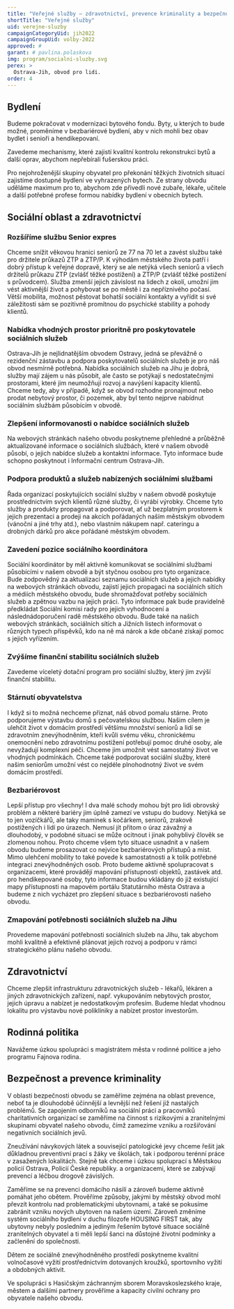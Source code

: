 ```yaml
---
title: "Veřejné služby – zdravotnictví, prevence kriminality a bezpečnost, sociální oblast"
shortTitle: "Veřejné služby"
uid: verejne-sluzby
campaignCategoryUid: jih2022
campaignGroupUid: volby-2022
approved: #
garant: # pavlina.polaskova
img: program/socialni-sluzby.svg
perex: >
  Ostrava-Jih, obvod pro lidi.
order: 4
---
```


## Bydlení

Budeme pokračovat v modernizaci bytového fondu. Byty, u kterých to bude možné, proměníme v bezbariérové bydlení, aby v nich mohli bez obav bydlet i senioři a hendikepovaní.

Zavedeme mechanismy, které zajistí kvalitní kontrolu rekonstrukci bytů a další oprav, abychom nepřebírali fušerskou práci.

Pro nejohroženější skupiny obyvatel pro překonání těžkých životních situací zajistíme dostupné bydlení ve vyhrazených bytech.
Ze strany obvodu uděláme maximum pro to, abychom zde přivedli nové zubaře, lékaře, učitele a další potřebné profese formou nabídky bydlení v obecních bytech.

## Sociální oblast a zdravotnictví

### Rozšíříme službu Senior expres

Chceme snížit věkovou hranici seniorů ze 77 na 70 let a zavést službu také pro držitele průkazů ZTP a ZTP/P. K výhodám městského života patří i dobrý přístup k veřejné dopravě, který se ale netýká všech seniorů a všech držitelů průkazu ZTP (zvlášť těžké postižení) a ZTP/P (zvlášť těžké postižení s průvodcem). Služba zmenší jejich závislost na lidech z okolí, umožní jim vést aktivnější život a pohybovat se po městě i za nepříznivého počasí. Větší mobilita, možnost pěstovat bohatší sociální kontakty a vyřídit si své záležitosti sám se pozitivně promítnou do psychické stability a pohody klientů.

### Nabídka vhodných prostor prioritně pro poskytovatele sociálních služeb

Ostrava-Jih je nejlidnatějším obvodem Ostravy, jedná se převážně o rezidenční zástavbu a podpora poskytovatelů sociálních služeb je pro náš obvod nesmírně potřebná. Nabídka sociálních služeb na Jihu je dobrá, služby mají zájem u nás působit, ale často se potýkají s nedostatečnými prostorami, které jim neumožňují rozvoj a navýšení kapacity klientů. Chceme tedy, aby v případě, když se obvod rozhodne pronajmout nebo prodat nebytový prostor, či pozemek, aby byl tento nejprve nabídnut sociálním službám působícím v obvodě.

### Zlepšení informovanosti o nabídce sociálních služeb

Na webových stránkách našeho obvodu poskytneme přehledné a průběžně aktualizované informace o sociálních službách, které v našem obvodě působí, o jejich nabídce služeb a kontaktní informace. Tyto informace bude schopno poskytnout i Informační centrum Ostrava-Jih.

### Podpora produktů a služeb nabízených sociálními službami

Řada organizací poskytujících sociální služby v našem obvodě poskytuje prostřednictvím svých klientů různé služby, či vyrábí výrobky. Chceme tyto služby a produkty propagovat a podporovat, ať už bezplatným prostorem k jejich prezentaci a prodeji na akcích pořádaných naším městským obvodem (vánoční a jiné trhy atd.), nebo vlastním nákupem např. cateringu a drobných dárků pro akce pořádané městským obvodem.

### Zavedení pozice sociálního koordinátora

Sociální koordinátor by měl aktivně komunikovat se sociálními službami působícími v našem obvodě a být styčnou osobou pro tyto organizace. Bude zodpovědný za aktualizaci seznamu sociálních služeb a jejich nabídky na webových stránkách obvodu, zajistí jejich propagaci na sociálních sítích a médiích městského obvodu, bude shromažďovat potřeby sociálních služeb a zpětnou vazbu na jejich práci. Tyto informace pak bude pravidelně předkládat Sociální komisi rady pro jejich vyhodnocení a následnádoporučení radě městského obvodu. Bude také na našich webových stránkách, sociálních sítích a Jižních listech informovat o různých typech příspěvků, kdo na ně má nárok a kde občané získají pomoc s jejich vyřízením.

### Zvýšíme finanční stabilitu sociálních služeb

Zavedeme víceletý dotační program pro sociální služby, který jim zvýší finanční stabilitu.

### Stárnutí obyvatelstva

I když si to možná nechceme přiznat, náš obvod pomalu stárne. Proto podporujeme výstavbu domů s pečovatelskou službou. Našim cílem je ulehčit život v domácím prostředí většímu množství seniorů a lidí se zdravotním znevýhodněním, kteří kvůli svému věku, chronickému onemocnění nebo zdravotnímu postižení potřebují pomoc druhé osoby, ale nevyžadují komplexní péči. Chceme jim umožnit vést samostatný život ve vhodných podmínkách. Chceme také podporovat sociální služby, které našim seniorům umožní vést co nejdéle plnohodnotný život ve svém domácím prostředí.

### Bezbariérovost

Lepší přístup pro všechny! I dva malé schody mohou být pro lidi obrovský problém a některé bariéry jim úplně zamezí ve vstupu do budovy. Netýká se to jen vozíčkářů, ale taky maminek s kočárkem, seniorů, zrakově postižených i lidí po úrazech. Nemusí jít přitom o úraz závažný a dlouhodobý, v podobné situaci se může ocitnout i jinak pohyblivý člověk se zlomenou nohou. Proto chceme všem tyto situace usnadnit a v našem obvodu budeme prosazovat co nejvíce bezbariérových přístupů a míst. Mimo ulehčení mobility to také povede k samostatnosti a k tolik potřebné integraci znevýhodněných osob. Proto budeme aktivně spolupracovat s organizacemi, které provádějí mapování přístupností objektů, zastávek atd. pro hendikepované osoby, tyto informace budou vkládány do již existující mapy přístupnosti na mapovém portálu Statutárního města Ostrava a budeme z nich vycházet pro zlepšení situace s bezbariérovosti našeho obvodu.

### Zmapování potřebnosti sociálních služeb na Jihu

Provedeme mapování potřebnosti sociálních služeb na Jihu, tak abychom mohli kvalitně a efektivně plánovat jejich rozvoj a podporu v rámci strategického plánu našeho obvodu.

## Zdravotnictví

Chceme zlepšit infrastrukturu zdravotnických služeb - lékařů, lékáren a jiných zdravotnických zařízení, např. vykupováním nebytových prostor, jejich úpravu a nabízet je nedostatkovým profesím. Budeme hledat vhodnou lokalitu pro výstavbu nové polikliniky a nabízet prostor investorům.

## Rodinná politika

Navážeme úzkou spolupráci s magistrátem města v rodinné politice a jeho programu Fajnova rodina.

## Bezpečnost a prevence kriminality

V oblasti bezpečnosti obvodu se zaměříme zejména na oblast prevence, neboť ta je dlouhodobě účinnější a levnější než řešení již nastalých problémů. Se zapojením odborníků na sociální práci a pracovníků charitativních organizací se zaměříme na činnost s rizikovými a zranitelnými skupinami obyvatel našeho obvodu, čímž zamezíme vzniku a rozšiřování negativních sociálních jevů.

Zneužívání návykových látek a související patologické jevy chceme řešit jak důkladnou preventivní prací s žáky ve školách, tak i podporou terénní práce v zasažených lokalitách. Stejně tak chceme i úzkou spoluprací s Městskou policií Ostrava, Policií České republiky. a organizacemi, které se zabývají prevencí a léčbou drogově závislých.

Zaměříme se na prevenci domácího násilí a zároveň budeme aktivně pomáhat jeho obětem.
Prověříme způsoby, jakými by městský obvod mohl převzít kontrolu nad problematickými ubytovnami, a také se pokusíme zabránit vzniku nových ubytoven na našem území. Zároveň změníme systém sociálního bydlení v duchu filozofe HOUSING FIRST tak, aby ubytovny nebyly posledním a jediným řešením bytové situace sociálně zranitelných obyvatel a ti měli lepší šanci na důstojné životní podmínky a začlenění do společnosti.

Dětem ze sociálně znevýhodněného prostředí poskytneme kvalitní volnočasové vyžití prostřednictvím dotovaných kroužků, sportovního vyžití a obdobných aktivit.

Ve spolupráci s Hasičským záchranným sborem Moravskoslezského kraje, městem a dalšími partnery prověříme a kapacity civilní ochrany pro obyvatele našeho obvodu.
